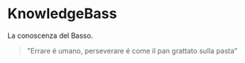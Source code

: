 # KnowledgeBass

La conoscenza del Basso.

> "Errare é umano, perseverare é come il pan grattato sulla pasta"
